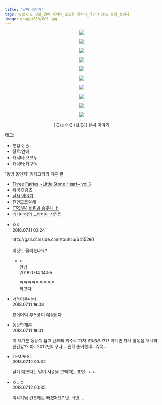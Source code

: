 ```yaml
---
title: "날씨 이야기"
tags: ちはぐら 장르_연애 캐릭터_모코우 캐릭터_카구야 はち 동방_동인지
image: ghap/4508/001.jpg
---
```

<div class="article">
<p style="text-align: center; clear: none; float: none;"><img src="{{ site.nasurl }}/ghap/4508/001.jpg"/></p>
<p style="text-align: center; clear: none; float: none;"><img src="{{ site.nasurl }}/ghap/4508/002.jpg"/></p>
<p style="text-align: center; clear: none; float: none;"><img src="{{ site.nasurl }}/ghap/4508/003.jpg"/></p>
<p style="text-align: center; clear: none; float: none;"><img src="{{ site.nasurl }}/ghap/4508/004.jpg"/></p>
<p style="text-align: center; clear: none; float: none;"><img src="{{ site.nasurl }}/ghap/4508/005.jpg"/></p>
<p style="text-align: center; clear: none; float: none;"><img src="{{ site.nasurl }}/ghap/4508/006.jpg"/></p>
<p style="text-align: center; clear: none; float: none;"><img src="{{ site.nasurl }}/ghap/4508/007.jpg"/></p>
<p style="text-align: center; clear: none; float: none;"><img src="{{ site.nasurl }}/ghap/4508/008.jpg"/></p>
<p style="text-align: center; clear: none; float: none;"><img src="{{ site.nasurl }}/ghap/4508/009.jpg"/></p>
<p style="text-align: center; clear: none; float: none;"><img src="{{ site.nasurl }}/ghap/4508/010.jpg"/></p>
<p style="text-align: center; clear: none; float: none;">[ちはぐら (はち)] 날씨 이야기</p>
</div><div class="tagTrail">
<p>태그: </p>
<ul>
<li>ちはぐら</li>
<li>장르:연애</li>
<li>캐릭터:모코우</li>
<li>캐릭터:카구야</li>
</ul>
</div><div class="another">
<p>'동방 동인지' 카테고리의 다른 글</p>
<ul>
<li><a href="/2018-07-11-ghap_4511">Three Fairies ~Little Stone Heart~ vol.3</a></li>
<li><a href="/2018-07-10-ghap_4510">흑백 D림즈</a></li>
<li><a href="/2018-07-10-ghap_4508">날씨 이야기</a></li>
<li><a href="/2018-07-10-ghap_4507">천연모코살해</a></li>
<li><a href="/2018-07-08-ghap_4498">[下없음] 바람과 송곳니 上</a></li>
<li><a href="/2018-07-08-ghap_4496">레이마리의 그라비아 사진집</a></li>
</ul>
</div><div class="cb_module cb_fluid">
<div class="cb_wrt cb_profile">
<div class="comment">
<ul>
<li class="cb_thumb_off" id="comment15283734">
<div class="cb_comment_area">
<div class="cb_info_area">
<div class="cb_section">
<span class="cb_nick_name">ㅇㅇ</span>
</div>
<div class="cb_section">
<span class="cb_date">2018.07.11 00:24 </span>
</div>
</div>
<div class="cb_dsc_comment">
<p class="cb_dsc">
											http://gall.dcinside.com/touhou/6415260<br/>
<br/>
이것도 올리셨나요?
										</p>
</div>
<ul>
<li class="cb_thumb_off" id="comment15286560">
<span class="cb_bu_subnode">ㄴ</span>
<div class="cb_comment_area">
<div class="cb_info_area">
<div class="cb_section">
<span class="cb_nick_name">만남</span>
</div>
<div class="cb_section">
<span class="cb_date">2018.07.14 14:55 </span>
</div>
</div>
<div class="cb_dsc_comment">
<p class="cb_dsc">
																ㅋㅋㅋㅋㅋㅋㅋㅋㅋ<br/>
최고다<br/>
</p>
</div>
</div>
</li>
</ul>
</div></li>
<li class="cb_thumb_off" id="comment15284131">
<div class="cb_comment_area">
<div class="cb_info_area">
<div class="cb_section">
<span class="cb_nick_name">거북이두마리</span>
</div>
<div class="cb_section">
<span class="cb_date">2018.07.11 16:08 </span>
</div>
</div>
<div class="cb_dsc_comment">
<p class="cb_dsc">
											흐어어억 후폭풍이 예상된다
										</p>
</div>
</div></li>
<li class="cb_thumb_off" id="comment15284215">
<div class="cb_comment_area">
<div class="cb_info_area">
<div class="cb_section">
<span class="cb_nick_name">동방학개론</span>
</div>
<div class="cb_section">
<span class="cb_date">2018.07.11 19:01 </span>
</div>
</div>
<div class="cb_dsc_comment">
<p class="cb_dsc">
											이 작가분 동방쪽 접고 칸코레 위주로 파지 않았었나??? 아니면 다시 활동을 개시하신건감?? 아.. 2012년이구나... 괜히 좋아했네...쥬륵..
										</p>
</div>
</div></li>
<li class="cb_thumb_off" id="comment15284372">
<div class="cb_comment_area">
<div class="cb_info_area">
<div class="cb_section">
<span class="cb_nick_name">TEMPEST</span>
</div>
<div class="cb_section">
<span class="cb_date">2018.07.12 00:02 </span>
</div>
</div>
<div class="cb_dsc_comment">
<p class="cb_dsc">
											달이 예쁘다는 말이 사랑을 고백하는 표현.. ㄷㄷ
										</p>
</div>
</div></li>
<li class="cb_thumb_off" id="comment15284396">
<div class="cb_comment_area">
<div class="cb_info_area">
<div class="cb_section">
<span class="cb_nick_name">ㅇㅅㅇ</span>
</div>
<div class="cb_section">
<span class="cb_date">2018.07.12 00:35 </span>
</div>
</div>
<div class="cb_dsc_comment">
<p class="cb_dsc">
											이작기님 칸코레로 빠졌어요? 앗..아앗....
										</p>
</div>
</div></li>
</ul>
</div>
</div><!-- commentList close -->
</div>